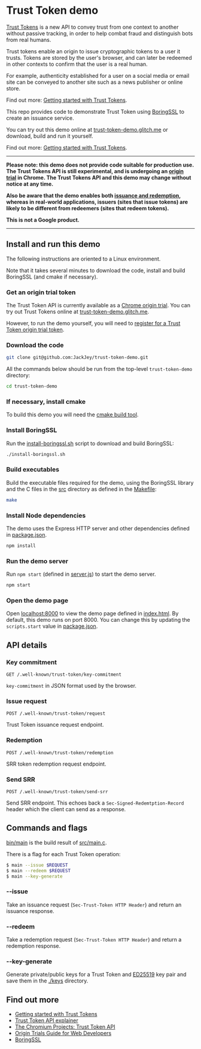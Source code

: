# Trust Token demo

[Trust Tokens](https://github.com/WICG/trust-token-api) is a new API to convey trust from one context to another without passive tracking, in order to help combat fraud and distinguish bots from real humans.

Trust tokens enable an origin to issue cryptographic tokens to a user it trusts. Tokens are stored by the user's browser, and can later be redeemed in other contexts to confirm that the user is a real human.

For example, authenticity established for a user on a social media or email site can be conveyed to another site such as a news publisher or online store.

Find out more: [Getting started with Trust Tokens](https://web.dev/trust-tokens).

This repo provides code to demonstrate Trust Token using [BoringSSL](https://boringssl.googlesource.com/boringssl/)
to create an issuance service.

You can try out this demo online at [trust-token-demo.glitch.me](https://trust-token-demo.glitch.me/)
or download, build and run it yourself.

Find out more: [Getting started with Trust Tokens](https://web.dev/trust-tokens/).

---

**Please note: this demo does not provide code suitable for production use. The Trust Tokens API is still experimental, and is undergoing an [origin trial](https://web.dev/origin-trials) in Chrome. The Trust Tokens API and this demo may change without notice at any time.**

**Also be aware that the demo enables both [issuance and redemption](https://github.com/WICG/trust-token-api#trust-token-issuance), whereas in real-world applications, issuers (sites that issue tokens) are likely to be different from redeemers (sites that redeem tokens).**

**This is not a Google product.**

---

## Install and run this demo

The following instructions are oriented to a Linux environment.

Note that it takes several minutes to download the code, install and build BoringSSL (and cmake if
necessary).

### Get an origin trial token

The Trust Token API is currently available as a [Chrome origin trial](https://web.dev/origin-trials).
You can try out Trust Tokens online at [trust-token-demo.glitch.me](https://trust-token-demo.glitch.me/).

However, to run the demo yourself, you will need to [register for a Trust Token origin trial token](https://developers.chrome.com/origintrials/#/view_trial/2479231594867458049).

### Download the code

```sh
git clone git@github.com:JackJey/trust-token-demo.git
```

All the commands below should be run from the top-level `trust-token-demo` directory:

```sh
cd trust-token-demo
```

### If necessary, install cmake

To build this demo you will need the [cmake build tool](https://cmake.org/download/).

### Install BoringSSL

Run the [install-boringssl.sh](install-boringssl.sh) script to download and build BoringSSL:

```sh
./install-boringssl.sh
```

### Build executables

Build the executable files required for the demo, using the BoringSSL library and the C files in
the [src](src) directory as defined in the [Makefile](Makefile):

```sh
make
```

### Install Node dependencies

The demo uses the Express HTTP server and other dependencies defined in [package.json](package.json).

```sh
npm install
```

### Run the demo server

Run `npm start` (defined in [server.js](server.js)) to start the demo server.

```sh
npm start
```

### Open the demo page

Open [localhost:8000](http://localhost:8000) to view the demo page defined in [index.html](index.html).
By default, this demo runs on port 8000. You can change this by updating the `scripts.start` value in
[package.json](package.json).

## API details

### Key commitment

```
GET /.well-known/trust-token/key-commitment
```

`key-commitment` in JSON format used by the browser.

### Issue request

```
POST /.well-known/trust-token/request
```

Trust Token issuance request endpoint.

### Redemption

```
POST /.well-known/trust-token/redemption
```

SRR token redemption request endpoint.

### Send SRR

```
POST /.well-known/trust-token/send-srr
```

Send SRR endpoint. This echoes back a `Sec-Signed-Redemtption-Record` header which the client can send
as a response.

## Commands and flags

[bin/main](./bin/main) is the build result of [src/main.c](src/main.c).

There is a flag for each Trust Token operation:

```sh
$ main --issue $REQUEST
$ main --redeem $REQUEST
$ main --key-generate
```

### --issue

Take an issuance request (`Sec-Trust-Token HTTP Header`) and return an issuance response.

### --redeem

Take a redemption request (`Sec-Trust-Token HTTP Header`) and return a redemption response.

### --key-generate

Generate private/public keys for a Trust Token and [ED25519](https://ed25519.cr.yp.to/) key pair
and save them in the [./keys](./keys) directory.

## Find out more

- [Getting started with Trust Tokens](https://web.dev/trust-tokens/)
- [Trust Token API explainer](https://github.com/WICG/trust-token-api)
- [The Chromium Projects: Trust Token API](https://www.chromium.org/updates/trust-token)
- [Origin Trials Guide for Web Developers](https://github.com/GoogleChrome/OriginTrials/blob/gh-pages/developer-guide.md)
- [BoringSSL](https://boringssl.googlesource.com/boringssl/)
